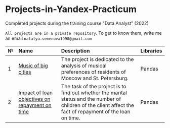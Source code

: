 # Projects-in-Yandex-Practicum
Completed projects during the training course "Data Analyst" (2022)

`All projects are in a private repository`. To get to know them, write me an email `natalya.semenova1998@gmail.com`

| № | Name                      | Description  | Libraries  |
|---|:--------------------------|:-------------|:-----------|
| 1 |[Music of big cities](https://github.com/NSemenova98/Educational-projects-in-Yandex-Practicum/tree/main/Music-of-big-cities)        |The project is dedicated to the analysis of musical preferences of residents of Moscow and St. Petersburg.|Pandas      |
| 2 | [Impact of loan objectives on repayment on time](https://github.com/NSemenova98/Educational-projects-in-Yandex-Practicum/tree/main/Impact%20of%20loan%20objectives%20on%20repayment%20on%20time)            |The task of the project is to find out whether the marital status and the number of children of the client affect the fact of repayment of the loan on time.|Pandas|


